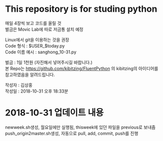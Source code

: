 # This repository is for studing python
매일 4장씩 보고 코드를 올릴 것  
벌금은 Movic Lab에 따로 저금통 설치 예정  

Linux에서 git을 이용하는 것을 권장  
Code 형식 : $USER_$today.py  
Code 이름 예시 : sanghong_10-31.py  

벌금 : 1일 1천원 (자진해서 넣어주시길 바랍니다.)  
본 Repo는 https://github.com/kibitzing/FluentPython 의 kibitzing의 아이디어를 참고하였음을 알려드립니다.


작성자 : 김상홍  
작성일 : 2018-10-31 오후 18:33분

# 2018-10-31 업데이트 내용
newweek.sh생성, 월요일에만 실행됨, thisweek에 있던 파일을 previous로 보내줌  
push_origin2master.sh생성, 자동으로 pull, add, commit, push를 진행  
